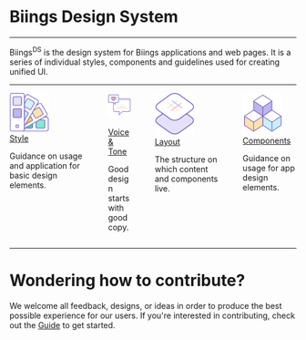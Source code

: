 <h1 class="title is-2"><span class="has-text-weight-semibold">Biings</span> Design System</h1>
<hr class="is-small">
<p class="subtitle is-5 has-text-weight-semibold">
    Biings<sup>DS</sup> is the design system for Biings applications and web pages. It is a series of individual styles, components and guidelines used for creating unified UI.
</p>

<hr class="is-invisible is-large">


<div class="columns is-multiline is-mobile is-variable is-5">
    <div class="column is-half-desktop is-full-tablet">
        <div class="level">
            <div class="media-left"><img src="media/style.png" width="70"/> &nbsp;&nbsp;</div>
            <div class="media-content">
                <a href="#/doc-color" class="title is-3 is-link is-relaxed has-text-weight-light">Style</a><br>
                <p>Guidance on usage and application for basic design elements.</p>
            </div>
        </div>
    </div>
    <div class="column is-12 is-hidden-desktop"></div>
    <div class="column is-half-desktop is-full-tablet">
        <div class="level">
            <div class="media-left"><img src="media/voice.png" width="70"/> &nbsp;&nbsp;</div>
            <div class="media-content">
                <a href="#/doc-voice" class="title is-3 is-relaxed is-link has-text-weight-light">Voice & Tone</a><br>
                <p>Good design starts<br>with good copy.</p>
            </div>
        </div>
    </div>
    <div class="column is-12"></div>
    <div class="column is-half-desktop is-full-tablet">
        <div class="level">
            <div class="media-left"><img src="media/layout.png" width="70"/> &nbsp;&nbsp;</div>
            <div class="media-content">
                <a href="#/doc-columns" class="title is-3 is-link has-text-weight-light is-relaxed">Layout</a><br>
                <p>The structure on which content and components live.</p>
            </div>
        </div>
    </div>
    <div class="column is-12 is-hidden-desktop"></div>
    <div class="column is-half-desktop is-full-tablet">
        <div class="level">
            <div class="media-left"><img src="media/appcomp.png" width="70"/> &nbsp;&nbsp;</div>
            <div class="media-content">
                <a href="#/doc-components" class="title is-3 is-link is-relaxed has-text-weight-light">Components</a><br>
                <p>Guidance on usage for app design elements.</p>
            </div>
        </div>
    </div>
</div>

<hr class="is-large is-invisible"/>

<div class="box is-well">
    <div class="section">
        <h1 class="title is-spaced is-4 has-text-primary has-text-weight-normal">
            Wondering how to contribute?
        </h1>
        <p class="subtitle is-5 has-text-weight-light has-text-black">
            We welcome all feedback, designs, or ideas in order to produce the best possible experience for our users. If you're interested in contributing, check out the <a href="#/doc-contribute">Guide</a> to get started.
        </p>
    </div>
</div>